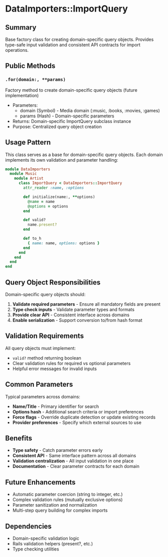 # DataImporters::ImportQuery

## Summary
Base factory class for creating domain-specific query objects. Provides type-safe input validation and consistent API contracts for import operations.

## Public Methods

### `.for(domain:, **params)`
Factory method to create domain-specific query objects (future implementation)
- Parameters:
  - domain (Symbol) - Media domain (:music, :books, :movies, :games)
  - params (Hash) - Domain-specific parameters
- Returns: Domain-specific ImportQuery subclass instance
- Purpose: Centralized query object creation

## Usage Pattern
This class serves as a base for domain-specific query objects. Each domain implements its own validation and parameter handling:

```ruby
module DataImporters
  module Music
    module Artist
      class ImportQuery < DataImporters::ImportQuery
        attr_reader :name, :options

        def initialize(name:, **options)
          @name = name
          @options = options
        end

        def valid?
          name.present?
        end

        def to_h
          { name: name, options: options }
        end
      end
    end
  end
end
```

## Query Object Responsibilities
Domain-specific query objects should:
1. **Validate required parameters** - Ensure all mandatory fields are present
2. **Type check inputs** - Validate parameter types and formats
3. **Provide clear API** - Consistent interface across domains
4. **Enable serialization** - Support conversion to/from hash format

## Validation Requirements
All query objects must implement:
- `valid?` method returning boolean
- Clear validation rules for required vs optional parameters
- Helpful error messages for invalid inputs

## Common Parameters
Typical parameters across domains:
- **Name/Title** - Primary identifier for search
- **Options hash** - Additional search criteria or import preferences
- **Force flags** - Override duplicate detection or update existing records
- **Provider preferences** - Specify which external sources to use

## Benefits
- **Type safety** - Catch parameter errors early
- **Consistent API** - Same interface pattern across all domains
- **Validation centralization** - All input validation in one place
- **Documentation** - Clear parameter contracts for each domain

## Future Enhancements
- Automatic parameter coercion (string to integer, etc.)
- Complex validation rules (mutually exclusive options)
- Parameter sanitization and normalization
- Multi-step query building for complex imports

## Dependencies
- Domain-specific validation logic
- Rails validation helpers (present?, etc.)
- Type checking utilities